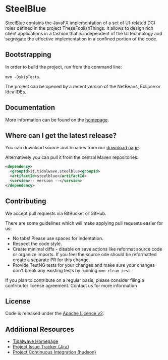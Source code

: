 SteelBlue
================================

SteelBlue contains the JavaFX implementation of a set of UI-related DCI roles defined in the project
        TheseFoolishThings. It allows to design rich client applications in a fashion that is independent of the UI
        technology and segregate the effective implementation in a confined portion of the code.


Bootstrapping
-------------

In order to build the project, run from the command line:

```mvn -DskipTests```.

The project can be opened by a recent version of the NetBeans, Eclipse or Idea IDEs.


Documentation
-------------

More information can be found on the [homepage](http://steelblue.tidalwave.it).


Where can I get the latest release?
-----------------------------------
You can download source and binaries from our [download page](https://bitbucket.org/tidalwave/steelblue-src/src).

Alternatively you can pull it from the central Maven repositories:

```xml
<dependency>
  <groupId>it.tidalwave.steelblue<groupId>
  <artifactId>steelblue</artifactId>
  <version>-- version --</version>
</dependency>
```


Contributing
------------

We accept pull requests via BitBucket or GitHub.

There are some guidelines which will make applying pull requests easier for us:
+ No tabs! Please use spaces for indentation.
+ Respect the code style.
+ Create minimal diffs - disable on save actions like reformat source code or organize imports. If you feel the source
  ode should be reformatted create a separate PR for this change.
+ Provide TestNG tests for your changes and make sure your changes don't break any existing tests by running
```mvn clean test```.

If you plan to contribute on a regular basis, please consider filing a contributor license agreement. Contact us for
 more information


License
-------
Code is released under the [Apache Licence v2](https://www.apache.org/licenses/LICENSE-2.0.txt).


Additional Resources
--------------------

+ [Tidalwave Homepage](http://tidalwave.it)
+ [Project Issue Tracker (Jira)](http://services.tidalwave.it/jira/browse/STB)
+ [Project Continuous Integration (hudson)](http://ci.tidalwave.it/ci/view/)
